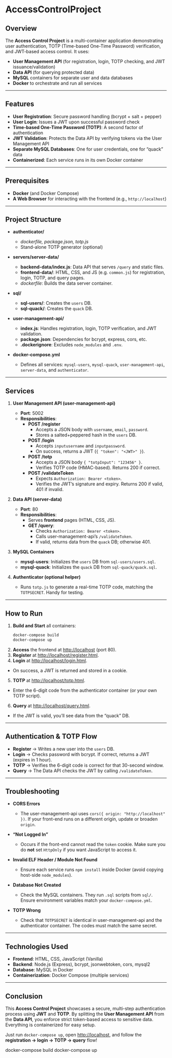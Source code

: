 # AccessControlProject

## Overview
The **Access Control Project** is a multi-container application demonstrating user authentication, TOTP (Time-based One-Time Password) verification, and JWT-based access control. It uses:

- **User Management API** (for registration, login, TOTP checking, and JWT issuance/validation)  
- **Data API** (for querying protected data)  
- **MySQL** containers for separate user and data databases  
- **Docker** to orchestrate and run all services

---

## Features
- **User Registration**: Secure password handling (bcrypt + salt + pepper)  
- **User Login**: Issues a JWT upon successful password check  
- **Time-based One-Time Password (TOTP)**: A second factor of authentication  
- **JWT Validation**: Protects the Data API by verifying tokens via the User Management API  
- **Separate MySQL Databases**: One for user credentials, one for “quack” data  
- **Containerized**: Each service runs in its own Docker container  

---

## Prerequisites
- **Docker** (and Docker Compose)  
- **A Web Browser** for interacting with the frontend (e.g., `http://localhost`)

---

## Project Structure

- **authenticator/**  
  - *dockerfile, package.json, totp.js*  
  - Stand-alone TOTP generator (optional)

- **servers/server-data/**  
  - **backend-data/index.js**: Data API that serves `/query` and static files.  
  - **frontend-data/**: HTML, CSS, and JS (e.g. `common.js`) for registration, login, TOTP, and query pages.  
  - *dockerfile*: Builds the data server container.

- **sql/**  
  - **sql-users/**: Creates the `users` DB.  
  - **sql-quack/**: Creates the `quack` DB.

- **user-management-api/**  
  - **index.js**: Handles registration, login, TOTP verification, and JWT validation.  
  - **package.json**: Dependencies for bcrypt, express, cors, etc.  
  - **.dockerignore**: Excludes `node_modules` and `.env`.

- **docker-compose.yml**  
  - Defines all services: `mysql-users`, `mysql-quack`, `user-management-api`, `server-data`, and `authenticator`.

---

## Services

1. **User Management API (user-management-api)**
   - **Port**: 5002  
   - **Responsibilities**:
     - **POST /register**  
       - Accepts a JSON body with `username`, `email`, `password`.  
       - Stores a salted+peppered hash in the `users` DB.  
     - **POST /login**  
       - Accepts `inputusername` and `inputpassword`.  
       - On success, returns a JWT (`{ "token": "<JWT>" }`).  
     - **POST /totp**  
       - Accepts a JSON body `{ "totpInput": "123456" }`.  
       - Verifies TOTP code (HMAC-based). Returns 200 if correct.  
     - **POST /validateToken**  
       - Expects `Authorization: Bearer <token>`.  
       - Verifies the JWT’s signature and expiry. Returns 200 if valid, 401 if invalid.

2. **Data API (server-data)**
   - **Port**: 80  
   - **Responsibilities**:
     - Serves **frontend** pages (HTML, CSS, JS).  
     - **GET /query**:  
       - Checks `Authorization: Bearer <token>`.  
       - Calls user-management-api’s `/validateToken`.  
       - If valid, returns data from the `quack` DB; otherwise 401.

3. **MySQL Containers**
   - **mysql-users**: Initializes the `users` DB from `sql-users/users.sql`.  
   - **mysql-quack**: Initializes the `quack` DB from `sql-quack/quack.sql`.

4. **Authenticator (optional helper)**
   - Runs `totp.js` to generate a real-time TOTP code, matching the `TOTPSECRET`. Handy for testing.

---

## How to Run
1. **Build and Start** all containers:
   ```bash
   docker-compose build
   docker-compose up
2. **Access** the frontend at [http://localhost](http://localhost) (port 80).  
3. **Register** at [http://localhost/register.html](http://localhost/register.html).  
4. **Login** at [http://localhost/login.html](http://localhost/login.html).  
  - On success, a JWT is returned and stored in a cookie.  
5. **TOTP** at [http://localhost/totp.html](http://localhost/totp.html).  
  - Enter the 6-digit code from the authenticator container (or your own TOTP script).  
6. **Query** at [http://localhost/query.html](http://localhost/query.html).  
  - If the JWT is valid, you’ll see data from the “quack” DB.

---

## Authentication & TOTP Flow

- **Register** → Writes a new user into the `users` DB.  
- **Login** → Checks password with bcrypt. If correct, returns a JWT (expires in 1 hour).  
- **TOTP** → Verifies the 6-digit code is correct for that 30-second window.  
- **Query** → The Data API checks the JWT by calling `/validateToken`.

---

## Troubleshooting

- **CORS Errors**  
  - The user-management-api uses `cors({ origin: "http://localhost" })`. If your front-end runs on a different origin, update or broaden `origin`.

- **“Not Logged In”**  
  - Occurs if the front-end cannot read the `token` cookie. Make sure you do **not** set `HttpOnly` if you want JavaScript to access it.

- **Invalid ELF Header / Module Not Found**  
  - Ensure each service runs `npm install` inside Docker (avoid copying host-side `node_modules`).

- **Database Not Created**  
  - Check the MySQL containers. They run `.sql` scripts from `sql/`. Ensure environment variables match your `docker-compose.yml`.

- **TOTP Wrong**  
  - Check that `TOTPSECRET` is identical in user-management-api and the authenticator container. The codes must match the same secret.

---

## Technologies Used

- **Frontend**: HTML, CSS, JavaScript (Vanilla)  
- **Backend**: Node.js (Express), bcrypt, jsonwebtoken, cors, mysql2  
- **Database**: MySQL in Docker  
- **Containerization**: Docker Compose (multiple services)

---

## Conclusion

This **Access Control Project** showcases a secure, multi-step authentication process using **JWT** and **TOTP**. By splitting the **User Management API** from the **Data API**, you enforce strict token-based access to sensitive data. Everything is containerized for easy setup.

Just run `docker-compose up`, open [http://localhost](http://localhost), and follow the **registration → login → TOTP → query** flow!

   docker-compose build
   docker-compose up

